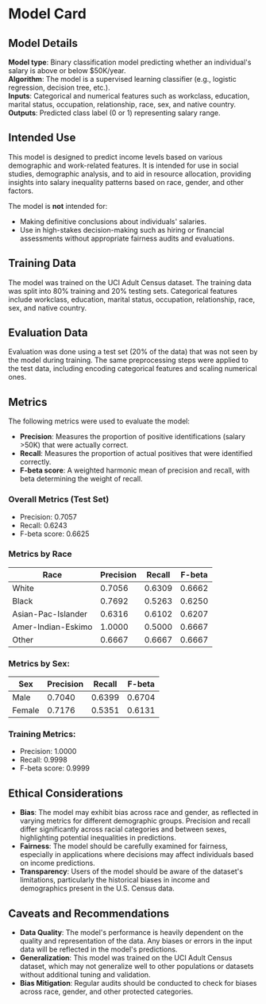 # Model Card

## Model Details

**Model type**: Binary classification model predicting whether an individual's salary is above or below $50K/year.  
**Algorithm**: The model is a supervised learning classifier (e.g., logistic regression, decision tree, etc.).  
**Inputs**: Categorical and numerical features such as workclass, education, marital status, occupation, relationship, race, sex, and native country.  
**Outputs**: Predicted class label (0 or 1) representing salary range.  

## Intended Use

This model is designed to predict income levels based on various demographic and work-related features. It is intended for use in social studies, demographic analysis, and to aid in resource allocation, providing insights into salary inequality patterns based on race, gender, and other factors.

The model is **not** intended for:

- Making definitive conclusions about individuals' salaries.
- Use in high-stakes decision-making such as hiring or financial assessments without appropriate fairness audits and evaluations.


## Training Data

The model was trained on the UCI Adult Census dataset. The training data was split into 80% training and 20% testing sets. Categorical features include workclass, education, marital status, occupation, relationship, race, sex, and native country.

## Evaluation Data

Evaluation was done using a test set (20% of the data) that was not seen by the model during training. The same preprocessing steps were applied to the test data, including encoding categorical features and scaling numerical ones.

## Metrics
The following metrics were used to evaluate the model:

- **Precision**: Measures the proportion of positive identifications (salary >50K) that were actually correct.
- **Recall**: Measures the proportion of actual positives that were identified correctly.
- **F-beta score**: A weighted harmonic mean of precision and recall, with beta determining the weight of recall.


### Overall Metrics (Test Set)
- Precision: 0.7057
- Recall: 0.6243
- F-beta score: 0.6625

### Metrics by Race

| Race                | Precision | Recall  | F-beta |
|---------------------|-----------|---------|--------|
| White               | 0.7056    | 0.6309  | 0.6662 |
| Black               | 0.7692    | 0.5263  | 0.6250 |
| Asian-Pac-Islander  | 0.6316    | 0.6102  | 0.6207 |
| Amer-Indian-Eskimo  | 1.0000    | 0.5000  | 0.6667 |
| Other               | 0.6667    | 0.6667  | 0.6667 |


### Metrics by Sex:

| Sex    | Precision | Recall  | F-beta |
|--------|-----------|---------|--------|
| Male   | 0.7040    | 0.6399  | 0.6704 |
| Female | 0.7176    | 0.5351  | 0.6131 |


### Training Metrics:

- Precision: 1.0000
- Recall: 0.9998
- F-beta score: 0.9999

## Ethical Considerations

- **Bias**: The model may exhibit bias across race and gender, as reflected in varying metrics for different demographic groups. Precision and recall differ significantly across racial categories and between sexes, highlighting potential inequalities in predictions.
- **Fairness**: The model should be carefully examined for fairness, especially in applications where decisions may affect individuals based on income predictions.
- **Transparency**: Users of the model should be aware of the dataset's limitations, particularly the historical biases in income and demographics present in the U.S. Census data.


## Caveats and Recommendations

- **Data Quality**: The model's performance is heavily dependent on the quality and representation of the data. Any biases or errors in the input data will be reflected in the model's predictions.
- **Generalization**: This model was trained on the UCI Adult Census dataset, which may not generalize well to other populations or datasets without additional tuning and validation.
- **Bias Mitigation**: Regular audits should be conducted to check for biases across race, gender, and other protected categories.